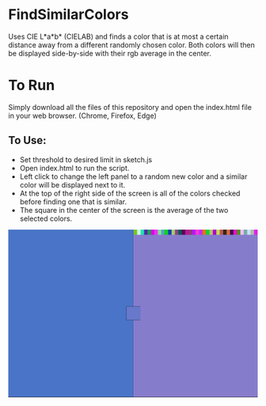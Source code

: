 # FindSimilarColors
Uses CIE L\*a\*b\* (CIELAB) and finds a color that is at most a certain distance away from a different randomly chosen color. Both colors will then be displayed side-by-side with their rgb average in the center.

# To Run
Simply download all the files of this repository and open the index.html file in your web browser. (Chrome, Firefox, Edge)

## **To Use:**
- Set threshold to desired limit in sketch.js
- Open index.html to run the script.
- Left click to change the left panel to a random new color and a similar color will be displayed next to it.
- At the top of the right side of the screen is all of the colors checked before finding one that is similar.
- The square in the center of the screen is the average of the two selected colors.

![example of program](/example.png)

